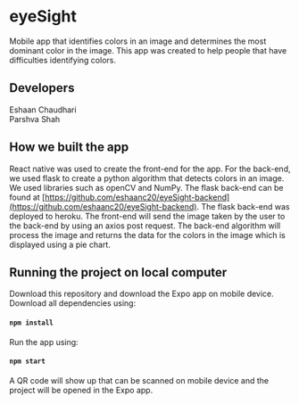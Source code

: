 # eyeSight

Mobile app that identifies colors in an image and determines the most dominant color in the image. This app was created to help people that have difficulties identifying colors.

## Developers
Eshaan Chaudhari<br>
Parshva Shah

## How we built the app
React native was used to create the front-end for the app. For the back-end, we used flask to create a python algorithm that 
detects colors in an image. We used libraries such as openCV and NumPy. The flask back-end can be found 
at [https://github.com/eshaanc20/eyeSight-backend](https://github.com/eshaanc20/eyeSight-backend). The flask back-end
was deployed to heroku. The front-end will send the image taken by the user to the back-end by using an axios post request. 
The back-end algorithm will process the image and returns the data for the colors in the image which is
displayed using a pie chart. 

## Running the project on local computer
Download this repository and download the Expo app on mobile device. Download all dependencies using:

#### `npm install`

Run the app using:

#### `npm start`

A QR code will show up that can be scanned on mobile device and the project will be opened in the Expo app.


